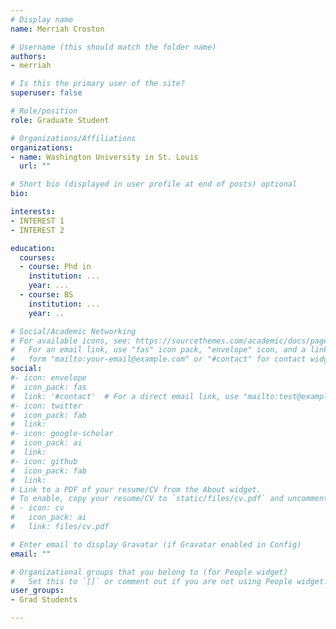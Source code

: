 ```yaml
---
# Display name
name: Merriah Croston

# Username (this should match the folder name)
authors:
- merriah

# Is this the primary user of the site?
superuser: false

# Role/position
role: Graduate Student

# Organizations/Affiliations
organizations:
- name: Washington University in St. Louis
  url: ""

# Short bio (displayed in user profile at end of posts) optional
bio: 

interests:
- INTEREST 1
- INTEREST 2

education:
  courses:
  - course: Phd in
    institution: ...
    year: ...
  - course: BS
    institution: ...
    year: ..

# Social/Academic Networking
# For available icons, see: https://sourcethemes.com/academic/docs/page-builder/#icons
#   For an email link, use "fas" icon pack, "envelope" icon, and a link in the
#   form "mailto:your-email@example.com" or "#contact" for contact widget.
social:
#- icon: envelope
#  icon_pack: fas
#  link: '#contact'  # For a direct email link, use "mailto:test@example.org".
#- icon: twitter
#  icon_pack: fab
#  link: 
#- icon: google-scholar
#  icon_pack: ai
#  link: 
#- icon: github
#  icon_pack: fab
#  link: 
# Link to a PDF of your resume/CV from the About widget.
# To enable, copy your resume/CV to `static/files/cv.pdf` and uncomment the lines below.
# - icon: cv
#   icon_pack: ai
#   link: files/cv.pdf

# Enter email to display Gravatar (if Gravatar enabled in Config)
email: ""

# Organizational groups that you belong to (for People widget)
#   Set this to `[]` or comment out if you are not using People widget.
user_groups:
- Grad Students

---
```


 
